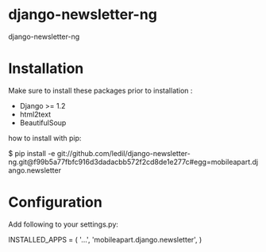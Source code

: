 django-newsletter-ng
====================

django-newsletter-ng


Installation
============

Make sure to install these packages prior to installation :

 * Django >= 1.2
 * html2text
 * BeautifulSoup

how to install with pip:

  $ pip install -e git://github.com/ledil/django-newsletter-ng.git@f99b5a77fbfc916d3dadacbb572f2cd8de1e277c#egg=mobileapart.django.newsletter
  
Configuration
=============

Add following to your settings.py:

  INSTALLED_APPS = (
    '...',
    'mobileapart.django.newsletter',
  )